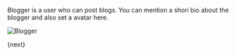 Blogger is a user who can post blogs. 
You can mention a shori bio about the blogger and also set a avatar here.

<img class="screenshot" alt="Blogger" src="assets/img/website/blogger.png">

{next}